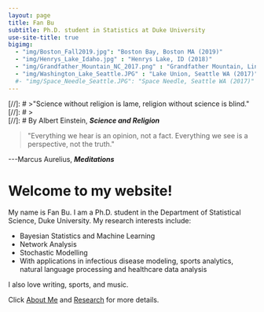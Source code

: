 ```yaml
---
layout: page
title: Fan Bu
subtitle: Ph.D. student in Statistics at Duke University
use-site-title: true
bigimg:
  - "img/Boston_Fall2019.jpg": "Boston Bay, Boston MA (2019)"
  - "img/Henrys_Lake_Idaho.jpg" : "Henrys Lake, ID (2018)"
  - "img/Grandfather_Mountain_NC_2017.png" : "Grandfather Mountain, Linville NC (2017)"
  - "img/Washington_Lake_Seattle.JPG" : "Lake Union, Seattle WA (2017)"
  #- "img/Space_Needle_Seattle.JPG": "Space Needle, Seattle WA (2017)"
---
```


[//]: # >"Science without religion is lame, religion without science is blind." 
[//]: # >  
[//]: # By Albert Einstein, **_Science and Religion_**  


> "Everything we hear is an opinion, not a fact. Everything we see is a perspective, not the truth."
>
---Marcus Aurelius, **_Meditations_**

# Welcome to my website!

My name is Fan Bu. I am a Ph.D. student in the Department of Statistical Science, Duke University. My research interests include:

- Bayesian Statistics and Machine Learning
- Network Analysis
- Stochastic Modelling
- With applications in infectious disease modeling, sports analytics, natural language processing and healthcare data analysis

I also love writing, sports, and music.

Click [About Me](https://fanbu1995.github.io/aboutme) and [Research](https://fanbu1995.github.io/research) for more details.

